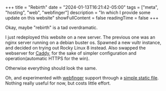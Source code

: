 +++
title = "Rebirth"
date = "2024-01-13T16:21:42-05:00"
tags = ["meta", "hosting", "web", "webfinger"]
description = "In which I provide some update on this website"
showFullContent = false
readingTime = false
+++

Okay, maybe "rebirth" is a tad overdramatic.

I just redeployed this website on a new server.
The previous one was an nginx server running on a debian buster os.
Spawned a new vultr instance, and decided on trying out Rocky Linux 8 instead.
Also swapped the webserver for [Caddy](https://caddyserver.com/), for the sake of simpler configuration and operation(automatic HTTPS for the win).

Otherwise everything should look the same.

Oh, and experimented with [webfinger](https://webfinger.net/) support through a [simple static file](/.well-known/webfinger). Nothing really useful for now, but costs little effort.

